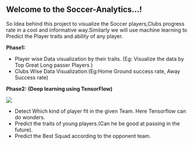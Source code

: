 ## Welcome to the Soccer-Analytics...!

So Idea behind this project to visualize the Soccer players,Clubs progress rate in a cool and informative way.Similarly we will use machine learning to Predict the Player traits and ability of any player.

**Phase1:**  
* Player wise Data visualization by their traits. (Eg: Visualize the data by Top Great Long passer Players )  
* Clubs Wise Data Visualization.(Eg:Home Ground success rate, Away Success rate)

**Phase2:** **(Deep learning using TensorFlow)**  

![](https://www.tensorflow.org/_static/images/tensorflow/logo.png)  

* Detect Which kind of player fit in the given Team. Here Tensorflow can do wonders.
* Predict the traits of young players.(Can he be good at passing in the future).
* Predict the Best Squad according to the opponent team.






